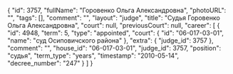 {
    "id": 3757,
    "fullName": "Горовенко Ольга Александровна",
    "photoURL": "",
    "tags": [],
    "comment": "",
    "layout": "judge",
    "title": "Судья Горовенко Ольга Александровна",
    "court": null,
    "previousCourt": null,
    "career": [
        {
            "id": 4948,
            "term": 5,
            "type": "appointed",
            "court": {
                "id": "06-017-03-01",
                "name": "суд Осиповичского района"
            },
            "extra": {
                "judge_id": 3757
            },
            "comment": "",
            "house_id": "06-017-03-01",
            "judge_id": 3757,
            "position": "судья",
            "term_type": "years",
            "timestamp": "2010-05-14",
            "decree_number": "247"
        }
    ]
}